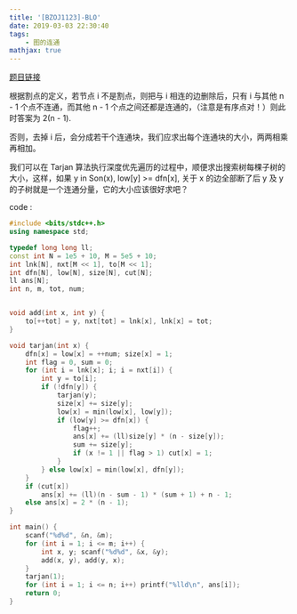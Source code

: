 ```yaml
---
title: '[BZOJ1123]-BLO'
date: 2019-03-03 22:30:40
tags: 
    - 图的连通
mathjax: true
---
```


[题目链接](https://www.lydsy.com/JudgeOnline/problem.php?id=1123)

根据割点的定义，若节点 i 不是割点，则把与 i 相连的边删除后，只有 i 与其他 n - 1 个点不连通，而其他 n - 1 个点之间还都是连通的，（注意是有序点对！）则此时答案为 2(n - 1).

否则，去掉 i 后，会分成若干个连通块，我们应求出每个连通块的大小，两两相乘再相加。

我们可以在 Tarjan 算法执行深度优先遍历的过程中，顺便求出搜索树每棵子树的大小，这样，如果 y in Son(x), low[y] >= dfn[x], 关于 x 的边全部断了后 y 及 y 的子树就是一个连通分量，它的大小应该很好求吧？

code :
``` c++
#include <bits/stdc++.h>
using namespace std;

typedef long long ll;
const int N = 1e5 + 10, M = 5e5 + 10;
int lnk[N], nxt[M << 1], to[M << 1];
int dfn[N], low[N], size[N], cut[N];
ll ans[N];
int n, m, tot, num;


void add(int x, int y) {
    to[++tot] = y, nxt[tot] = lnk[x], lnk[x] = tot;
}

void tarjan(int x) {
    dfn[x] = low[x] = ++num; size[x] = 1;
    int flag = 0, sum = 0;
    for (int i = lnk[x]; i; i = nxt[i]) {
        int y = to[i];
        if (!dfn[y]) {
            tarjan(y);
            size[x] += size[y];
            low[x] = min(low[x], low[y]);
            if (low[y] >= dfn[x]) {
                flag++;
                ans[x] += (ll)size[y] * (n - size[y]);
                sum += size[y];
                if (x != 1 || flag > 1) cut[x] = 1;
            }
        } else low[x] = min(low[x], dfn[y]);
    }
    if (cut[x])
        ans[x] += (ll)(n - sum - 1) * (sum + 1) + n - 1;
    else ans[x] = 2 * (n - 1);
}

int main() {
    scanf("%d%d", &n, &m);
    for (int i = 1; i <= m; i++) {
        int x, y; scanf("%d%d", &x, &y);
        add(x, y), add(y, x);
    }
    tarjan(1);
    for (int i = 1; i <= n; i++) printf("%lld\n", ans[i]);
    return 0;
}
```